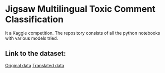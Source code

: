 # Jigsaw Multilingual Toxic Comment Classification

It a Kaggle competition.
The repository consists of all the python notebooks with various models tried.


## Link to the dataset: 
[Original data](https://www.kaggle.com/c/jigsaw-multilingual-toxic-comment-classification/data) 
[Translated data](https://www.kaggle.com/kashnitsky/jigsaw-multilingual-toxic-test-translated)
